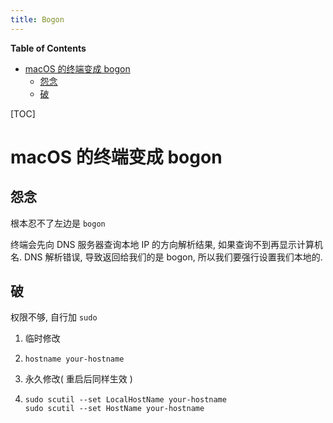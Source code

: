 ```yaml
---
title: Bogon
---
```


<!-- START doctoc generated TOC please keep comment here to allow auto update -->
<!-- DON'T EDIT THIS SECTION, INSTEAD RE-RUN doctoc TO UPDATE -->
**Table of Contents**

- [macOS 的终端变成 bogon](#macos-%E7%9A%84%E7%BB%88%E7%AB%AF%E5%8F%98%E6%88%90-bogon)
  - [怨念](#%E6%80%A8%E5%BF%B5)
  - [破](#%E7%A0%B4)

<!-- END doctoc generated TOC please keep comment here to allow auto update -->

[TOC]

# macOS 的终端变成 bogon

## 怨念

根本忍不了左边是 `bogon`

终端会先向 DNS 服务器查询本地 IP 的方向解析结果, 如果查询不到再显示计算机名. DNS 解析错误, 导致返回给我们的是 bogon, 所以我们要强行设置我们本地的. 

## 破

权限不够, 自行加 `sudo`

1. 临时修改

1. ```shell
   hostname your-hostname
   ```

2. 永久修改( 重启后同样生效 )

2. ```shell
   sudo scutil --set LocalHostName your-hostname
   sudo scutil --set HostName your-hostname
   ```
